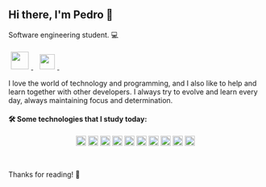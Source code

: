 ## Hi there, I'm Pedro 👋

Software engineering student. :computer:

<p>
  <a href="https://www.linkedin.com/in/pedro-henrique-gomes-barbosa-667766178">
    <img src="https://raw.githubusercontent.com/alexnaiman/alexnaiman/master/resources/linkedin.webp" height="35px" style="margin: 5px;" />
  </a>&nbsp;
  <a href="mailto:pedoguinha2@gmail.com">
    <img src="https://raw.githubusercontent.com/alexnaiman/alexnaiman/master/resources/gmail.png" height="30px" style="margin: 5px;" />
  </a>&nbsp;
</p>

I love the world of technology and programming, and I also like to help and learn together with other developers. I always try to evolve and learn every day, always maintaining focus and determination.

<h4>🛠 Some technologies that I study today: </h4>
<p align="center">
  <code><img height="20" src="https://img.shields.io/badge/-HTML5-E34F26?style=flat&logo=html5&logoColor=white"></code>
  <code><img height="20" src="https://img.shields.io/badge/-CSS3-1572B6?style=flat&logoColor=white"></code>
  <code><img height="20" src="https://img.shields.io/badge/-JavaScript-black?style=flat&logo=javascript"></code>
  <code><img height="20" src="https://img.shields.io/badge/-TypeScript-007ACC?style=flat&logo=typescript"></code>
  <code><img height="20" src="https://img.shields.io/badge/-Nodejs-black?style=flat&logo=Node.js"></code>
  <code><img height="20" src="https://img.shields.io/badge/-React-black?style=flat&logo=react"></code>
  <code><img height="20" src="https://camo.githubusercontent.com/483be43ad78324ee7065df7061ddf6896a29e2db/68747470733a2f2f696d672e736869656c64732e696f2f62616467652f72656163745f6e61746976652532302d2532333230323332612e7376673f267374796c653d666f722d7468652d6261646765266c6f676f3d7265616374266c6f676f436f6c6f723d253233363144414642"></code>
  <code><img height="20" src="https://img.shields.io/badge/-Docker-black?style=flat-square&logo=docker"></code>
  <code><img height="20" src="https://img.shields.io/badge/-PostgreSQL-336791?style=flat-square&logo=postgresql"></code>
  <code><img height="20" src="https://img.shields.io/badge/-MySQL-black?style=flat"></code>
  
</p>
<br /> 

Thanks for reading! :blue_heart:

